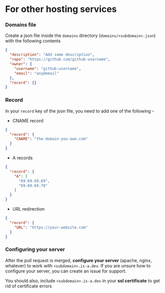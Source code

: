 # For other hosting services

### Domains file
Create a json file inside the `domains` directory (`domains/<subdomain>.json`) with the following contents
```json
{
  "description": "Add some description",
  "repo": "https://github.com/github-username",
  "owner": {
    "username": "github-username",
    "email": "any@email"
  },
  "record": {}
}
```

### Record
In your `record` key of the json file, you need to add one of the following -
* CNAME record
```json
{
  "record": {
    "CNAME": "the-domain-you-own.com"
  }
}
```

* A records
```json
{
  "record": {
    "A": [
      "69.69.69.69",
      "69.69.69.70"
    ]
  }
}
```

* URL redirection
```json
{
  "record": {
    "URL": "https://your-website.com"
  }
}
```

### Configuring your server
After the pull request is merged, **configure your server** (apache, nginx, whatever) to work with `<subdomain>.is-a.dev`. If you are unsure how to configure your server, you can create an issue for support.

You should also, include `<subdomain>.is-a.dev` in your **ssl certificate** to get rid of certificate errors

